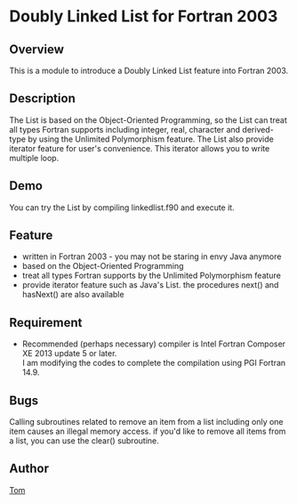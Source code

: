 Doubly Linked List for Fortran 2003
====

## Overview
This is a module to introduce a Doubly Linked List feature into Fortran 2003.

## Description
The List is based on the Object-Oriented Programming, 
so the List can treat all types Fortran supports including integer, real, character and derived-type by using the Unlimited Polymorphism feature.
The List also provide iterator feature for user's convenience.
This iterator allows you to write multiple loop.

## Demo
You can try the List by compiling linkedlist.f90 and execute it.

## Feature
* written in Fortran 2003 - you may not be staring in envy Java anymore  
* based on the Object-Oriented Programming  
* treat all types Fortran supports by the Unlimited Polymorphism feature  
* provide iterator feature such as Java's List. the procedures next() and hasNext() are also available  

## Requirement
* Recommended (perhaps necessary) compiler is Intel Fortran Composer XE 2013 update 5 or later.  
  I am modifying the codes to complete the compilation using PGI Fortran 14.9.

## Bugs
Calling subroutines related to remove an item from a list including only one item causes an illegal memory access.
if you'd like to remove all items from a list, you can use the clear() subroutine.


## Author
[Tom](https://github.com/degawa)